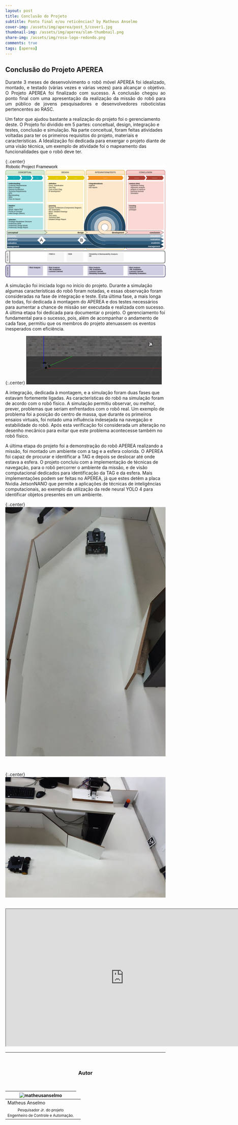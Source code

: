 ```yaml
---
layout: post
title: Conclusão do Projeto
subtitle: Ponto final e/ou reticências? by Matheus Anselmo
cover-img: /assets/img/aperea/post_5/cover1.jpg
thumbnail-img: /assets/img/aperea/slam-thumbnail.png
share-img: /assets/img/rosa-logo-redondo.png
comments: true
tags: [aperea]
---
```

## Conclusão do Projeto APEREA

<p style="text-align: justify;">
Durante 3 meses de desenvolvimento o robô móvel  APEREA foi idealizado,  montado,  e testado (várias vezes e várias vezes) para alcançar o objetivo.  
O Projeto APEREA foi finalizado com sucesso. A conclusão chegou ao ponto final com uma apresentação da realização da missão do robô para um público de jovens pesquisadores e desenvolvedores roboticistas pertencentes ao  RASC.

</p>
Um fator que ajudou bastante a realização do projeto foi o gerenciamento deste. O Projeto foi dividido em 5 partes: conceitual, design, integração e testes, conclusão e simulação. Na parte conceitual, foram feitas atividades voltadas para ter os primeiros requisitos do projeto, materiais e características. A Idealização foi dedicada para enxergar  o  projeto diante de uma visão técnica, um exemplo de atividade foi o mapeamento das funcionalidades que o robô deve ter.







{:.center}
[![drawing550](../assets/img/aperea/post_5/framework.png)](../assets/img/aperea/post_5/framework.png)
 


A simulação foi iniciada  logo no início do projeto. Durante a simulação algumas características do robô foram notadas, e essas observação foram consideradas na  fase de integração e teste. Esta última fase, a mais longa de todas, foi dedicada à montagem do APEREA e dos testes necessários para aumentar a chance de missão ser executada  e realizada com sucesso. A última etapa foi dedicada para documentar o projeto. O gerenciamento foi fundamental para o sucesso, pois, além de acompanhar o andamento de cada fase, permitiu que os membros do projeto atenuassem os eventos inesperados com eficiência.




{:.center}
[![drawing1000](../assets/img/aperea/post_5/simulacao3.png)](../assets/img/aperea/post_5/simulacao3.png)


A integração, dedicada à montagem, e a  simulação foram duas fases que estavam fortemente ligadas. As características do robô na simulação foram de acordo com o robô físico. A simulação permitiu observar, ou melhor, prever, problemas que seriam enfrentados com o robô real. Um exemplo de problema foi  a posição do centro de massa, que durante os primeiros ensaios virtuais, foi notado uma influência  indesejada na navegação e estabilidade do robô. Após esta verificação foi considerada um alteração no desenho mecânico para evitar que este problema acontecesse também no robô físico.

A última etapa do projeto foi a demonstração do robô APEREA realizando a missão, foi  montado um ambiente com a tag e a esfera colorida. O APEREA foi capaz de procurar e  identificar a TAG e depois se deslocar até   onde estava a esfera. O projeto concluiu com a implementação de técnicas de navegação, para o robô percorrer o ambiente da missão, e de visão computacional dedicados para identificação da TAG e da esfera. Mais implementações podem ser feitas no APEREA, já que estes detêm a placa Nvidia JetsonNANO que permite a aplicações de técnicas de inteligências computacionais, ao exemplo da utilização da rede neural YOLO 4 para identificar objetos presentes em um ambiente.  




{:.center}
[![drawing400](../assets/img/aperea/post_5/aperea1.jpg)](../assets/img/aperea/post_5/aperea2.jpg)

<br>

 {:.center}
[![drawing550](../assets/img/aperea/post_5/aperea3.jpg)](../assets/img/aperea/post_5/aperea3.jpg)


<br>
<iframe src ="https://drive.google.com/file/d/1sJbdCBRDE-u0sCOWbjafkJ90CVuxu7Z5/preview" width='740' height='430' allowfullscreen mozallowfullscreen webkitallowfullscreen></iframe>





<br>


---------------------
<br>

<!-- autor -->
<center><h3 class="post-title">Autor</h3><br/></center>
<div class="row">
  <div class="col-xl-auto offset-xl-0 col-lg-4 offset-lg-0 center">
    <table class="table-borderless highlight">
      <thead>
        <tr>
          <th><img src="{{ 'assets/img/people/matheusanselmo-1.png' | relative_url }}" width="100" alt="matheusanselmo" class="img-fluid rounded-circle" /></th>
        </tr>
      </thead>
      <tbody>
        <tr class="font-weight-bolder" style="text-align: center margin-top: 0">
          <td>Matheus Anselmo</td>
        </tr>
        <tr style="text-align: center" >
          <td style="vertical-align: top"><small>Pesquisador Jr. do projeto <br>Engenheiro de Controle e Automação.</small></td>
          <td></td>
        </tr>
      </tbody>
    </table>
  </div>
</div>

<br>
